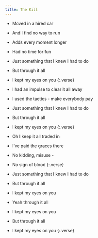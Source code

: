 ```yaml
---
title: The Kill
---
```


- Moved in a hired car
- And I find no way to run
- Adds every moment longer
- Had no time for fun
- Just something that I knew I had to do
- But through it all
- I kept my eyes on you
{:.verse}

- I had an impulse to clear it all away
- I used the tactics - make everybody pay
- Just something that I knew I had to do
- But through it all
- I kept my eyes on you
{:.verse}

- Oh I keep it all traded in
- I've paid the graces there
- No kidding, misuse -
- No sign of blood
{:.verse}

- Just something that I knew I had to do
- But through it all
- I kept my eyes on you
- Yeah through it all
- I kept my eyes on you
- But through it all
- I kept my eyes on you
{:.verse}

